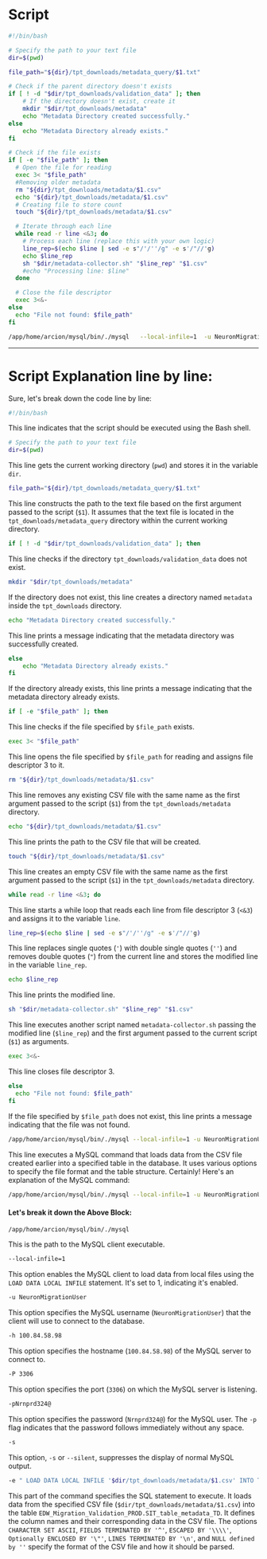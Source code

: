 
# Script

```bash
#!/bin/bash

# Specify the path to your text file
dir=$(pwd)

file_path="${dir}/tpt_downloads/metadata_query/$1.txt"

# Check if the parent directory doesn't exists
if [ ! -d "$dir/tpt_downloads/validation_data" ]; then
    # If the directory doesn't exist, create it
    mkdir "$dir/tpt_downloads/metadata"
    echo "Metadata Directory created successfully."
else
    echo "Metadata Directory already exists."
fi

# Check if the file exists
if [ -e "$file_path" ]; then
  # Open the file for reading
  exec 3< "$file_path"
  #Removing older metadata
  rm "${dir}/tpt_downloads/metadata/$1.csv"
  echo "${dir}/tpt_downloads/metadata/$1.csv"
  # Creating file to store count
  touch "${dir}/tpt_downloads/metadata/$1.csv"

  # Iterate through each line
  while read -r line <&3; do
    # Process each line (replace this with your own logic)
    line_rep=$(echo $line | sed -e s"/'/''/g" -e s'/"//'g)
    echo $line_rep
    sh "$dir/metadata-collector.sh" "$line_rep" "$1.csv"
    #echo "Processing line: $line"
  done

  # Close the file descriptor
  exec 3<&-
else
  echo "File not found: $file_path"
fi

/app/home/arcion/mysql/bin/./mysql   --local-infile=1  -u NeuronMigrationUser -h 100.84.58.98 -P 3306 -pNrnprd324@ -s -e " LOAD DATA LOCAL  INFILE '$dir/tpt_downloads/metadata/$1.csv'    INTO TABLE  EDW_Migration_Validation_PROD.SIT_table_metadata_TD (Database_name, table_name, column_name, distinct_count,sum_value ) CHARACTER SET ASCII FIELDS TERMINATED BY '^'  ESCAPED BY '\\\\' Optionally ENCLOSED BY '\"' LINES TERMINATED BY '\n' NULL defined by '';"
```

---
# Script Explanation line by line:

Sure, let's break down the code line by line:

```bash
#!/bin/bash
```
This line indicates that the script should be executed using the Bash shell.

```bash
# Specify the path to your text file
dir=$(pwd)
```
This line gets the current working directory (`pwd`) and stores it in the variable `dir`.

```bash
file_path="${dir}/tpt_downloads/metadata_query/$1.txt"
```
This line constructs the path to the text file based on the first argument passed to the script (`$1`). It assumes that the text file is located in the `tpt_downloads/metadata_query` directory within the current working directory.

```bash
if [ ! -d "$dir/tpt_downloads/validation_data" ]; then
```
This line checks if the directory `tpt_downloads/validation_data` does not exist.

```bash
mkdir "$dir/tpt_downloads/metadata"
```
If the directory does not exist, this line creates a directory named `metadata` inside the `tpt_downloads` directory.

```bash
echo "Metadata Directory created successfully."
```
This line prints a message indicating that the metadata directory was successfully created.

```bash
else
    echo "Metadata Directory already exists."
fi
```
If the directory already exists, this line prints a message indicating that the metadata directory already exists.

```bash
if [ -e "$file_path" ]; then
```
This line checks if the file specified by `$file_path` exists.

```bash
exec 3< "$file_path"
```
This line opens the file specified by `$file_path` for reading and assigns file descriptor 3 to it.

```bash
rm "${dir}/tpt_downloads/metadata/$1.csv"
```
This line removes any existing CSV file with the same name as the first argument passed to the script (`$1`) from the `tpt_downloads/metadata` directory.

```bash
echo "${dir}/tpt_downloads/metadata/$1.csv"
```
This line prints the path to the CSV file that will be created.

```bash
touch "${dir}/tpt_downloads/metadata/$1.csv"
```
This line creates an empty CSV file with the same name as the first argument passed to the script (`$1`) in the `tpt_downloads/metadata` directory.

```bash
while read -r line <&3; do
```
This line starts a while loop that reads each line from file descriptor 3 (`<&3`) and assigns it to the variable `line`.

```bash
line_rep=$(echo $line | sed -e s"/'/''/g" -e s'/"//'g)
```
This line replaces single quotes (`'`) with double single quotes (`''`) and removes double quotes (`"`) from the current line and stores the modified line in the variable `line_rep`.

```bash
echo $line_rep
```
This line prints the modified line.

```bash
sh "$dir/metadata-collector.sh" "$line_rep" "$1.csv"
```
This line executes another script named `metadata-collector.sh` passing the modified line (`$line_rep`) and the first argument passed to the current script (`$1`) as arguments.

```bash
exec 3<&-
```
This line closes file descriptor 3.

```bash
else
  echo "File not found: $file_path"
fi
```
If the file specified by `$file_path` does not exist, this line prints a message indicating that the file was not found.

```bash
/app/home/arcion/mysql/bin/./mysql --local-infile=1 -u NeuronMigrationUser -h 100.84.58.98 -P 3306 -pNrnprd324@ -s -e " LOAD DATA LOCAL INFILE '$dir/tpt_downloads/metadata/$1.csv' INTO TABLE EDW_Migration_Validation_PROD.SIT_table_metadata_TD (Database_name, table_name, column_name, distinct_count,sum_value ) CHARACTER SET ASCII FIELDS TERMINATED BY '^' ESCAPED BY '\\\\' Optionally ENCLOSED BY '\"' LINES TERMINATED BY '\n' NULL defined by '';"
```
This line executes a MySQL command that loads data from the CSV file created earlier into a specified table in the database. It uses various options to specify the file format and the table structure.
Certainly! Here's an explanation of the MySQL command:

```bash
/app/home/arcion/mysql/bin/./mysql --local-infile=1 -u NeuronMigrationUser -h 100.84.58.98 -P 3306 -pNrnprd324@ -s -e " LOAD DATA LOCAL INFILE '$dir/tpt_downloads/metadata/$1.csv' INTO TABLE EDW_Migration_Validation_PROD.SIT_table_metadata_TD (Database_name, table_name, column_name, distinct_count,sum_value ) CHARACTER SET ASCII FIELDS TERMINATED BY '^' ESCAPED BY '\\\\' Optionally ENCLOSED BY '\"' LINES TERMINATED BY '\n' NULL defined by '';"
```

#### Let's break it down the Above Block:

```bash
/app/home/arcion/mysql/bin/./mysql
```
This is the path to the MySQL client executable.

```bash
--local-infile=1
```
This option enables the MySQL client to load data from local files using the `LOAD DATA LOCAL INFILE` statement. It's set to 1, indicating it's enabled.

```bash
-u NeuronMigrationUser
```
This option specifies the MySQL username (`NeuronMigrationUser`) that the client will use to connect to the database.

```bash
-h 100.84.58.98
```
This option specifies the hostname (`100.84.58.98`) of the MySQL server to connect to.

```bash
-P 3306
```
This option specifies the port (`3306`) on which the MySQL server is listening.

```bash
-pNrnprd324@
```
This option specifies the password (`Nrnprd324@`) for the MySQL user. The `-p` flag indicates that the password follows immediately without any space.

```bash
-s
```
This option, `-s` or `--silent`, suppresses the display of normal MySQL output.

```bash
-e " LOAD DATA LOCAL INFILE '$dir/tpt_downloads/metadata/$1.csv' INTO TABLE EDW_Migration_Validation_PROD.SIT_table_metadata_TD (Database_name, table_name, column_name, distinct_count,sum_value ) CHARACTER SET ASCII FIELDS TERMINATED BY '^' ESCAPED BY '\\\\' Optionally ENCLOSED BY '\"' LINES TERMINATED BY '\n' NULL defined by '';"
```
This part of the command specifies the SQL statement to execute. It loads data from the specified CSV file (`$dir/tpt_downloads/metadata/$1.csv`) into the table `EDW_Migration_Validation_PROD.SIT_table_metadata_TD`. It defines the column names and their corresponding data in the CSV file. The options `CHARACTER SET ASCII`, `FIELDS TERMINATED BY '^'`, `ESCAPED BY '\\\\'`, `Optionally ENCLOSED BY '\"'`, `LINES TERMINATED BY '\n'`, and `NULL defined by ''` specify the format of the CSV file and how it should be parsed.
